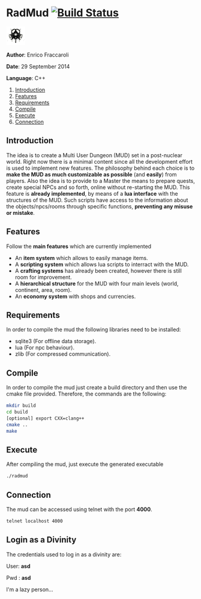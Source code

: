 # RadMud [![Build Status](https://travis-ci.org/Galfurian/RadMud.svg?branch=master)](https://travis-ci.org/Galfurian/RadMud)

![logo](./doc/logo.png)

**Author**: Enrico Fraccaroli

**Date**: 29 September 2014

**Language**: C++

  1. [Introduction](https://github.com/Galfurian/RadMud/blob/master/README.md#introduction)
  2. [Features](https://github.com/Galfurian/RadMud/blob/master/README.md#features)
  3. [Requirements](https://github.com/Galfurian/RadMud/blob/master/README.md#requirements)
  4. [Compile](https://github.com/Galfurian/RadMud/blob/master/README.md#compile)
  5. [Execute](https://github.com/Galfurian/RadMud/blob/master/README.md#execute)
  6. [Connection](https://github.com/Galfurian/RadMud/blob/master/README.md#connection)

## Introduction

The idea is to create a Multi User Dungeon (MUD) set in a post-nuclear world.
Right now there is a minimal content since all the development effort is used to implement new features.
The philosophy behind each choice is to **make the MUD as much customizable as possible** (and **easily**) from players.
Also the idea is to provide to a Master the means to prepare quests, create special NPCs and so forth, online without re-starting the MUD.
This feature is **already implemented**, by means of a **lua interface** with the structures of the MUD.
Such scripts have access to the information about the objects/npcs/rooms through specific functions, **preventing any misuse or mistake**.

## Features

Follow the **main features** which are currently implemented

- An **item system** which allows to easily manage items.
- A **scripting system** which allows lua scripts to interract with the MUD.
- A **crafting systems** has already been created, however there is still room for improvement.
- A **hierarchical structure** for the MUD with four main levels (world, continent, area, room).
- An **economy system** with shops and currencies.

## Requirements

In order to compile the mud the following libraries need to be installed:

- sqlite3 (For offline data storage).
- lua (For npc behaviour).
- zlib (For compressed communication).

## Compile

In order to compile the mud just create a build directory and then use the cmake file provided.
Therefore, the commands are the following:

```bash
mkdir build
cd build
[optional] export CXX=clang++
cmake ..
make
```

## Execute

After compiling the mud, just execute the generated executable

```bash
./radmud
```

## Connection

The mud can be accessed using telnet with the port **4000**.

```bash
telnet localhost 4000
```

## Login as a Divinity

The credentials used to log in as a divinity are:

User: **asd**

Pwd : **asd**

I'm a lazy person...

